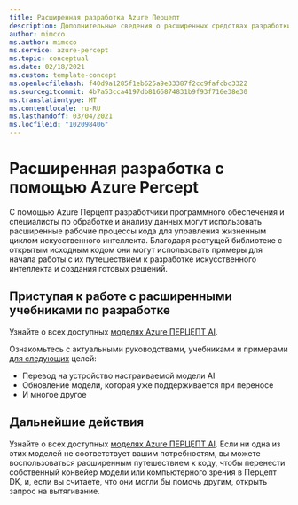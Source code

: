 ```yaml
---
title: Расширенная разработка Azure Перцепт
description: Дополнительные сведения о расширенных средствах разработки в Azure Перцепт
author: mimcco
ms.author: mimcco
ms.service: azure-percept
ms.topic: conceptual
ms.date: 02/18/2021
ms.custom: template-concept
ms.openlocfilehash: f40d9a1285f1eb625a9e33387f2cc9fafcbc3322
ms.sourcegitcommit: 4b7a53cca4197db8166874831b9f93f716e38e30
ms.translationtype: MT
ms.contentlocale: ru-RU
ms.lasthandoff: 03/04/2021
ms.locfileid: "102098406"
---
```

# <a name="advanced-development-with-azure-percept"></a>Расширенная разработка с помощью Azure Percept
С помощью Azure Перцепт разработчики программного обеспечения и специалисты по обработке и анализу данных могут использовать расширенные рабочие процессы кода для управления жизненным циклом искусственного интеллекта. Благодаря растущей библиотеке с открытым исходным кодом они могут использовать примеры для начала работы с их путешествием к разработке искусственного интеллекта и создания готовых решений.

## <a name="get-started-with-the-advanced-development-tutorials"></a>Приступая к работе с расширенными учебниками по разработке

Узнайте о всех доступных [моделях Azure ПЕРЦЕПТ AI](./overview-ai-models.md).

Ознакомьтесь с актуальными руководствами, учебниками и примерами [для следующих](https://github.com/microsoft/azure-percept-advanced-development) целей:

* Перевод на устройство настраиваемой модели AI
* Обновление модели, которая уже поддерживается при переносе
* И многое другое

## <a name="next-steps"></a>Дальнейшие действия

Узнайте о всех доступных [моделях Azure ПЕРЦЕПТ AI](./overview-ai-models.md). Если ни одна из этих моделей не соответствует вашим потребностям, вы можете воспользоваться расширенным путешествием к коду, чтобы перенести собственный конвейер модели или компьютерного зрения в Перцепт DK, и, если вы считаете, что они могли бы помочь другим, открыть запрос на вытягивание.